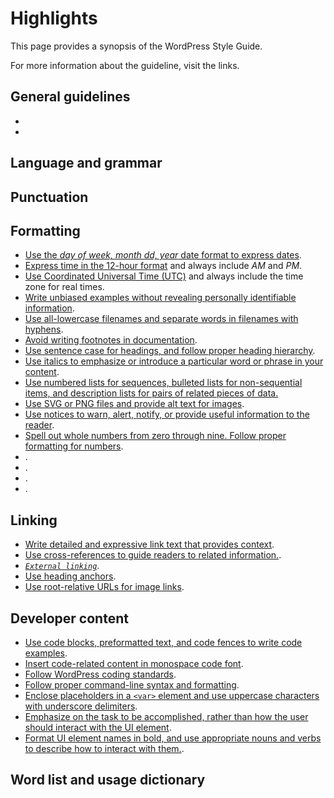 # Highlights

This page provides a synopsis of the WordPress Style Guide.

For more information about the guideline, visit the links.

## General guidelines

-
-

## Language and grammar



## Punctuation



## Formatting

- [Use the *day of week, month dd, year* date format to express dates](//dates-times.md).
- [Express time in the 12-hour format](//dates-times.md) and always include *AM* and *PM*.
- [Use Coordinated Universal Time (UTC)](//dates-times.md) and always include the time zone for real times.
- [Write unbiased examples without revealing personally identifiable information](//examples.md).
- [Use all-lowercase filenames and separate words in filenames with hyphens](//filenames.md).
- [Avoid writing footnotes in documentation](//footnotes.md).
- [Use sentence case for headings, and follow proper heading hierarchy](//headings.md).
- [Use italics to emphasize or introduce a particular word or phrase in your content](//key-terms.md).
- [Use numbered lists for sequences, bulleted lists for non-sequential items, and description lists for pairs of related pieces of data.](//lists.md)
- [Use SVG or PNG files and provide alt text for images](//images.md).
- [Use notices to warn, alert, notify, or provide useful information to the reader](//notices.md).
- [Spell out whole numbers from zero through nine. Follow proper formatting for numbers](//numbers.md).
- []().
- []().
- []().
- []().

## Linking

- [Write detailed and expressive link text that provides context](//link-text.md).
- [Use cross-references to guide readers to related information.](//cross-references.md).
- [*`External linking`*](//external-links.md).
- [Use heading anchors](//heading-targets.md).
- [Use root-relative URLs for image links](//image-links.md).

## Developer content

- [Use code blocks, preformatted text, and code fences to write code examples](//code-examples.md).
- [Insert code-related content in monospace code font](//code-in-text.md).
- [Follow WordPress coding standards](//coding-standards.md).
- [Follow proper command-line syntax and formatting](//command-line-syntax.md).
- [Enclose placeholders in a `<var>` element and use uppercase characters with underscore delimiters](//placeholders.md).
- [Emphasize on the task to be accomplished, rather than how the user should interact with the UI element](//ui-elements.md).
- [Format UI element names in bold, and use appropriate nouns and verbs to describe how to interact with them.](//ui-elements.md).

## Word list and usage dictionary
